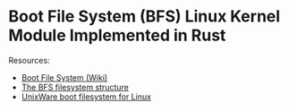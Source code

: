 # Boot File System (BFS) Linux Kernel Module Implemented in Rust

Resources:
- [Boot File System (Wiki)](https://en.wikipedia.org/wiki/Boot_File_System)
- [The BFS filesystem structure](http://martin.hinner.info/fs/bfs/bfs-structure.html)
- [UnixWare boot filesystem for Linux](http://martin.hinner.info/fs/bfs/)
